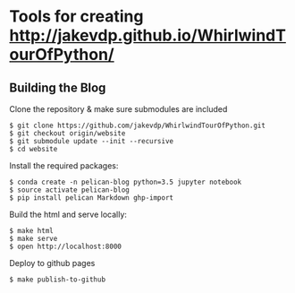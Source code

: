 # Tools for creating http://jakevdp.github.io/WhirlwindTourOfPython/

## Building the Blog

Clone the repository & make sure submodules are included

```
$ git clone https://github.com/jakevdp/WhirlwindTourOfPython.git
$ git checkout origin/website
$ git submodule update --init --recursive
$ cd website
```

Install the required packages:

```
$ conda create -n pelican-blog python=3.5 jupyter notebook
$ source activate pelican-blog
$ pip install pelican Markdown ghp-import
```

Build the html and serve locally:

```
$ make html
$ make serve
$ open http://localhost:8000
```

Deploy to github pages

```
$ make publish-to-github
```